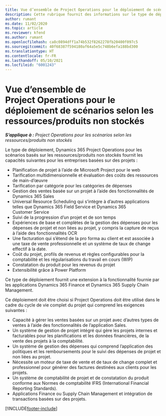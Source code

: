 ```yaml
---
title: Vue d’ensemble de Project Operations pour le déploiement de scénarios selon les ressources/produits non stockés
description: Cette rubrique fournit des informations sur le type de déploiement de Project Operations pour les scénarios basés sur les ressources/produits non stockés.
author: rumant
ms.date: 11/02/2020
ms.topic: article
ms.reviewer: kfend
ms.author: rumant
ms.openlocfilehash: ca8c0894dff1a74b532f8262278fb20400f097c5
ms.sourcegitcommit: 40f68387f594180af64a5e5c748b6efa188bd300
ms.translationtype: HT
ms.contentlocale: fr-FR
ms.lasthandoff: 05/10/2021
ms.locfileid: "6001243"
---
```

# <a name="project-operations-for-resourcenon-stocked-based-scenarios-deployment-overview"></a>Vue d’ensemble de Project Operations pour le déploiement de scénarios selon les ressources/produits non stockés

_**S’applique à :** Project Operations pour les scénarios selon les ressources/produits non stockés_

Le type de déploiement, Dynamics 365 Project Operations pour les scénarios basés sur les ressources/produits non stockés fournit les capacités suivantes pour les entreprises basées sur des projets :

- Planification de projet à l’aide de Microsoft Project pour le web
- Tarification multidimensionnelle et évaluation des coûts des ressources de main-d’œuvre
- Tarification par catégorie pour les catégories de dépenses
- Gestion des ventes basée sur un projet à l’aide des fonctionnalités de Dynamics 365 Sales
- Universal Resource Scheduling qui s’intègre à d’autres applications telles que Dynamics 365 Field Service et Dynamics 365 Customer Service
- Suivi de la progression d’un projet et de son temps
- Expériences de base et complètes de la gestion des dépenses pour les dépenses de projet et non liées au projet, y compris la capture de reçus à l’aide des fonctionnalités OCR
- Une facturation qui s’étend de la pro forma au client et est associée à une taxe de vente professionnelle et un système de taux de change effectif à la date.
- Coût du projet, profils de revenus et règles configurables pour la comptabilité et les régularisations du travail en cours (WIP)
- Constatation du produit pour les revenus du projet
- Extensibilité grâce à Power Platform

Ce type de déploiement fournit une extension à la fonctionnalité fournie par les applications Dynamics 365 Finance et Dynamics 365 Supply Chain Management.

Ce déploiement doit être choisi si Project Operations doit être utilisé dans le cadre du cycle de vie complet du projet qui comprend les exigences suivantes :

- Capacité à gérer les ventes basées sur un projet avec d’autres types de ventes à l’aide des fonctionnalités de l’application Sales.
- Un système de gestion de projet intégré qui gère les projets internes et facturables pour les planifications et les données financières, de la vente des projets à la comptabilité.
- Un système de gestion des dépenses qui comprend l’application des politiques et les remboursements pour le suivi des dépenses de projet et non liées au projet.
- Nécessite un moteur de taxe de vente et de taux de change complet et professionnel pour générer des factures destinées aux clients pour les projets.
- Un système de comptabilité de projet et de constatation du produit conforme aux Normes de comptabilité IFRS (International Financial Reporting Standards).
- Applications Finance ou Supply Chain Management et intégration de transactions basées sur des projets.


[!INCLUDE[footer-include](../includes/footer-banner.md)]
